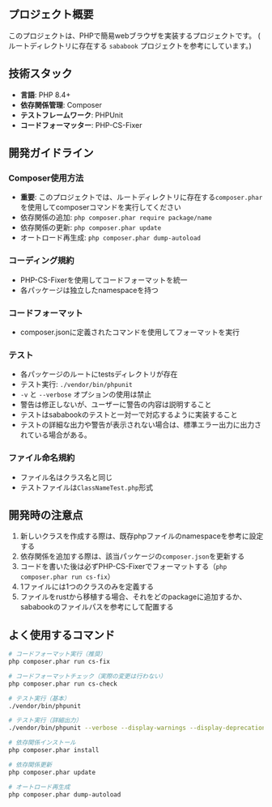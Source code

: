 ## プロジェクト概要
このプロジェクトは、PHPで簡易webブラウザを実装するプロジェクトです。 ( ルートディレクトリに存在する `sababook` プロジェクトを参考にしています。)

## 技術スタック
- **言語**: PHP 8.4+
- **依存関係管理**: Composer
- **テストフレームワーク**: PHPUnit
- **コードフォーマッター**: PHP-CS-Fixer

## 開発ガイドライン

### Composer使用方法
- **重要**: このプロジェクトでは、ルートディレクトリに存在する`composer.phar`を使用してcomposerコマンドを実行してください
- 依存関係の追加: `php composer.phar require package/name`
- 依存関係の更新: `php composer.phar update`
- オートロード再生成: `php composer.phar dump-autoload`

### コーディング規約
- PHP-CS-Fixerを使用してコードフォーマットを統一
- 各パッケージは独立したnamespaceを持つ

### コードフォーマット
- composer.jsonに定義されたコマンドを使用してフォーマットを実行

### テスト
- 各パッケージのルートにtestsディレクトリが存在
- テスト実行: `./vendor/bin/phpunit`
- `-v` と `--verbose` オプションの使用は禁止
- 警告は修正しないが、ユーザーに警告の内容は説明すること
- テストはsababookのテストと一対一で対応するように実装すること
- テストの詳細な出力や警告が表示されない場合は、標準エラー出力に出力されている場合がある。

### ファイル命名規約
- ファイル名はクラス名と同じ
- テストファイルは`ClassNameTest.php`形式

## 開発時の注意点
1. 新しいクラスを作成する際は、既存phpファイルのnamespaceを参考に設定する
2. 依存関係を追加する際は、該当パッケージの`composer.json`を更新する
3. コードを書いた後は必ずPHP-CS-Fixerでフォーマットする（`php composer.phar run cs-fix`）
5. 1ファイルには1つのクラスのみを定義する
6. ファイルをrustから移植する場合、それをどのpackageに追加するか、sababookのファイルパスを参考にして配置する

## よく使用するコマンド
```bash
# コードフォーマット実行（推奨）
php composer.phar run cs-fix

# コードフォーマットチェック（実際の変更は行わない）
php composer.phar run cs-check

# テスト実行（基本）
./vendor/bin/phpunit

# テスト実行（詳細出力）
./vendor/bin/phpunit --verbose --display-warnings --display-deprecations

# 依存関係インストール
php composer.phar install

# 依存関係更新
php composer.phar update

# オートロード再生成
php composer.phar dump-autoload
```
